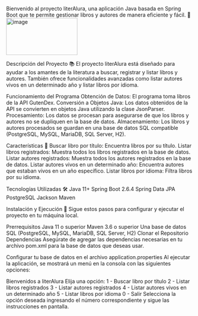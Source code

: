 Bienvenido al proyecto literAlura, una aplicación Java basada en Spring Boot que te permite gestionar libros y autores de manera eficiente y fácil. 🎉
<img width="192" height="100" alt="image" src="https://github.com/user-attachments/assets/2915a97e-1cb0-4989-86e2-a3c025b473b7" />

Descripción del Proyecto 📚
El proyecto literAlura está diseñado para ayudar a los amantes de la literatura a buscar, registrar y listar libros y autores. También ofrece funcionalidades avanzadas como listar autores vivos en un determinado año y listar libros por idioma.

Funcionamiento del Programa
Obtención de Datos: El programa toma libros de la API GutenDex.
Conversión a Objetos Java: Los datos obtenidos de la API se convierten en objetos Java utilizando la clase JsonParser.
Procesamiento: Los datos se procesan para asegurarse de que los libros y autores no se dupliquen en la base de datos.
Almacenamiento: Los libros y autores procesados se guardan en una base de datos SQL compatible (PostgreSQL, MySQL, MariaDB, SQL Server, H2).

Características 🌟
Buscar libro por título: Encuentra libros por su título.
Listar libros registrados: Muestra todos los libros registrados en la base de datos.
Listar autores registrados: Muestra todos los autores registrados en la base de datos.
Listar autores vivos en un determinado año: Encuentra autores que estaban vivos en un año específico.
Listar libros por idioma: Filtra libros por su idioma.

Tecnologías Utilizadas 🛠️
Java 11+
Spring Boot 2.6.4
Spring Data JPA
PostgreSQL
Jackson
Maven

Instalación y Ejecución 🚀
Sigue estos pasos para configurar y ejecutar el proyecto en tu máquina local.

Prerrequisitos
Java 11 o superior
Maven 3.6 o superior
Una base de datos SQL (PostgreSQL, MySQL, MariaDB, SQL Server, H2)
Clonar el Repositorio
Dependencias
Asegúrate de agregar las dependencias necesarias en tu archivo pom.xml para la base de datos que deseas usar.

Configurar tu base de datos en el archivo application.properties
Al ejecutar la aplicación, se mostrará un menú en la consola con las siguientes opciones:

Bienvenidos a literAlura
Elija una opción:
1 - Buscar libro por título
2 - Listar libros registrados
3 - Listar autores registrados
4 - Listar autores vivos en un determinado año
5 - Listar libros por idioma
0 - Salir
Selecciona la opción deseada ingresando el número correspondiente y sigue las instrucciones en pantalla.
